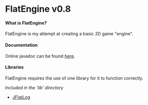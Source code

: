 # FlatEngine v0.8

#### What is FlatEngine?
FlatEngine is my attempt at creating a basic 2D game "engine".

#### Documentation
Online javadoc can be found [here](https://maxstupo.github.io/FlatEngine/).

#### Libraries
FlatEngine requires the use of one library for it to function correctly.

*Included in the 'lib' directory*

 - [JFlatLog](http://github.com/Maxstupo/JFlatLog)